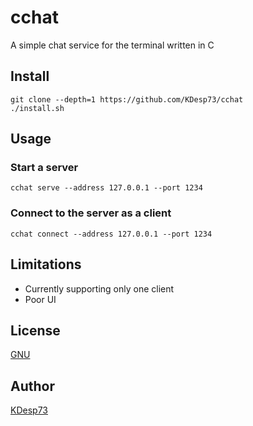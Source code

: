 # cchat

A simple chat service for the terminal written in C

## Install 

```console
git clone --depth=1 https://github.com/KDesp73/cchat
./install.sh
```

## Usage

### Start a server

```console
cchat serve --address 127.0.0.1 --port 1234
```

### Connect to the server as a client

```console
cchat connect --address 127.0.0.1 --port 1234
```

## Limitations

- Currently supporting only one client
- Poor UI

## License

[GNU](./LICENSE)

## Author

[KDesp73](https://github.com/KDesp73)


